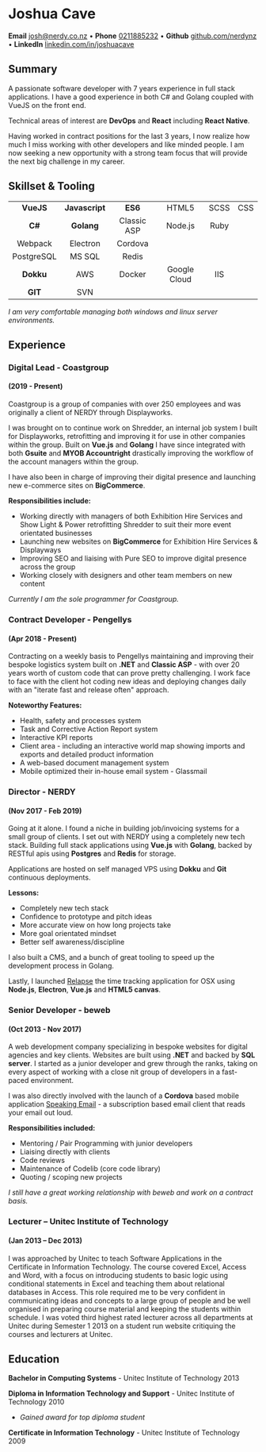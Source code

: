 # Joshua Cave

__Email__ [josh@nerdy.co.nz](mailto:josh@nerdy.co.nz "Josh's Email")
&bull; __Phone__ [0211885232](mailto:0211885232 "Josh's Phone")
&bull; __Github__ [github.com/nerdynz](https://github.com/nerdynz "NERDY's Github")
&bull; __LinkedIn__ [linkedin.com/in/joshuacave](https://linkedin.com/in/joshuacave "Josh's LinkedIn")

## Summary
A passionate software developer with 7 years experience in full stack applications. I have a good experience in both C# and Golang coupled with VueJS on the front end.

Technical areas of interest are __DevOps__ and __React__ including __React Native__.

Having worked in contract positions for the last 3 years, I now realize how much I miss working with other developers and like minded people. I am now seeking a new opportunity with a strong team focus that will provide the next big challenge in my career.



## Skillset & Tooling
<table>
<tr>
  <td style="text-align: center;"><span class=""><b>VueJS</b></span></td>
  <td style="text-align: center;"><span class=""><b>Javascript</b></span></td>
  <td style="text-align: center;"><span class=""><b>ES6</b></span></td>
  <td style="text-align: center;"><span class="">HTML5</span></td>
  <td style="text-align: center;"><span class="">SCSS</span></td>
  <td style="text-align: center;"><span class="">CSS</span></td>

</tr>
<tr>
  <td style="text-align: center;"><span class=""><b>C#</b></span></td>
  <td style="text-align: center;"><span class=""><b>Golang</b></span></td>
  <td style="text-align: center;"><span class="">Classic ASP</span></td>
  <td style="text-align: center;"><span class="">Node.js</span></td>
  <td style="text-align: center;"><span class="">Ruby</span></td>
</tr>
<tr>
  <td style="text-align: center;"><span class="">Webpack</span></td>
  <td style="text-align: center;"><span class="">Electron</span></td>
  <td style="text-align: center;"><span class="">Cordova</span></td>
</tr>
<tr>
  <td style="text-align: center;"><span class="">PostgreSQL</span></td>
  <td style="text-align: center;"><span class="">MS SQL</span></td>
  <td style="text-align: center;"><span class="">Redis</span></td>
</tr>
<tr>
  <td style="text-align: center;"><span class=""><b>Dokku</b></span></td>
  <td style="text-align: center;"><span class="">AWS</span></td>
  <td style="text-align: center;"><span class="">Docker</span></td>
  <td style="text-align: center;"><span class="">Google Cloud</span></td>
  <td style="text-align: center;"><span class="">IIS</span></td>
</tr>
<tr>
  <td style="text-align: center;"><span class=""><b>GIT</b></span></td>
  <td style="text-align: center;"><span class="">SVN</span></td>
</tr>
</table>

_I am very comfortable managing both windows and linux server environments._

## Experience
<h3>Digital Lead - Coastgroup</h3>
<h4>(2019 - Present)</h4>
Coastgroup is a group of companies with over 250 employees and was originally a client of NERDY through Displayworks.

I was brought on to continue work on Shredder, an internal job system I built for Displayworks, retrofitting and improving it for use in other companies within the group. Built on __Vue.js__ and __Golang__ I have since integrated with both __Gsuite__ and __MYOB Accountright__ drastically improving the workflow of the account managers within the group.

 I have also been in charge of improving their digital presence and launching new e-commerce sites on __BigCommerce__.

__Responsibilities include:__
- Working directly with managers of both Exhibition Hire Services and Show Light & Power retrofitting Shredder to suit their more event orientated businesses
- Launching new websites on __BigCommerce__ for Exhibition Hire Services & Displayways
- Improving SEO and liaising with Pure SEO to improve digital presence across the group
- Working closely with designers and other team members on new content

_Currently I am the sole programmer for Coastgroup._

<h3>Contract Developer - Pengellys</h3>
<h4>(Apr 2018 - Present)</h4>

Contracting on a weekly basis to Pengellys maintaining and improving their bespoke logistics system built on __.NET__ and __Classic ASP__ - with over 20 years worth of custom code that can prove pretty challenging. I work face to face with the client hot coding new ideas and deploying changes daily with an "iterate fast and release often" approach.

__Noteworthy Features:__
- Health, safety and processes system
- Task and Corrective Action Report system
- Interactive KPI reports
- Client area - including an interactive world map showing imports and exports and detailed product information
- A web-based document management system
- Mobile optimized their in-house email system - Glassmail


<h3>Director - NERDY </h3>
<h4>(Nov 2017 - Feb 2019)</h4>

Going at it alone. I found a niche in building job/invoicing systems for a small group of clients.
I set out with NERDY using a completely new tech stack. Building full stack applications using __Vue.js__ with __Golang__, backed by RESTful apis using __Postgres__ and __Redis__ for storage. 

Applications are hosted on self managed VPS using __Dokku__ and __Git__ continuous deployments.

__Lessons:__
- Completely new tech stack
- Confidence to prototype and pitch ideas
- More accurate view on how long projects take
- More goal orientated mindset
- Better self awareness/discipline

I also built a CMS, and a bunch of great tooling to speed up the development process in Golang.

Lastly, I launched [Relapse](https://relapse.nerdy.co.nz "Keeping track of your day 
just became a cinch") the time tracking application for OSX using __Node.js__, __Electron__, __Vue.js__ and __HTML5 canvas__. 


<h3>Senior Developer - beweb</h3>
<h4>(Oct 2013 - Nov 2017)</h4>

A web development company specializing in bespoke websites for digital agencies and key clients. Websites are built using __.NET__ and backed by __SQL server__. I started as a junior developer and grew through the ranks, taking on every aspect of working with a close nit group of developers in a fast-paced environment.

I was also directly involved with the launch of a __Cordova__ based mobile application [Speaking Email](https://speaking.email "Listen to email &amp; manage your inbox by voice control - app for iPhone &amp; Android - Speaking Email") - a subscription based email client that reads your email out loud.

__Responsibilities included:__
- Mentoring / Pair Programming with junior developers
- Liaising directly with clients
- Code reviews 
- Maintenance of Codelib (core code library)
- Quoting / scoping new projects

_I still have a great working relationship with beweb and work on a contract basis._

<h3>Lecturer – Unitec Institute of Technology</h3>
<h4>(Jan 2013 – Dec 2013)</h4>
I was approached by Unitec to teach Software Applications in the Certificate in Information Technology. The course covered Excel, Access and Word, with a focus on introducing students to basic logic using conditional statements in Excel and teaching them about relational databases in Access. 
This role required me to be very confident in communicating ideas and concepts to a large group of people and be well organised in preparing course material and keeping the students within schedule.  
I was voted third highest rated lecturer across all departments at Unitec during Semester 1 2013 on a student run website critiquing the courses and lecturers at Unitec. 


## Education
__Bachelor in Computing Systems__ - Unitec Institute of Technology 2013

__Diploma in Information Technology and Support__ - Unitec Institute of Technology	2010
- _Gained award for top diploma student_

__Certificate in Information Technology__ - Unitec Institute of Technology	2009

